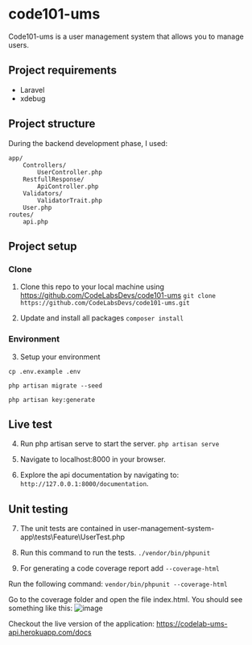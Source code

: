 # code101-ums
Code101-ums is a user management system that allows you to manage users.

## Project requirements

* Laravel
* xdebug

## Project structure
During the backend development phase, I used:

```
app/
    Controllers/
        UserController.php
    RestfullResponse/
        ApiController.php
    Validators/
        ValidatorTrait.php
    User.php
routes/
    api.php
```
## Project setup

### Clone

1. Clone this repo to your local machine using https://github.com/CodeLabsDevs/code101-ums
``` git clone https://github.com/CodeLabsDevs/code101-ums.git ```

2. Update and install all packages
``` composer install ```


### Environment
3. Setup your environment

``` cp .env.example .env ```

``` php artisan migrate --seed ```

``` php artisan key:generate ```



## Live test
4. Run php artisan serve to start the server.
``` php artisan serve ```

5. Navigate to localhost:8000 in your browser.
6. Explore the api documentation by navigating to: `http://127.0.0.1:8000/documentation`.

## Unit testing
7. The unit tests are contained in user-management-system-app\tests\Feature\UserTest.php
8. Run this command to run the tests.
``` ./vendor/bin/phpunit ```

9. For generating a code coverage report add `--coverage-html`

Run the following command:
```vendor/bin/phpunit --coverage-html```

Go to the coverage folder and open the file index.html.
You should see something like this:
![image](https://github.com/CodeLabsDevs/code101-ums/raw/develop/doc/coverage.PNG)


Checkout the live version of the application: https://codelab-ums-api.herokuapp.com/docs
